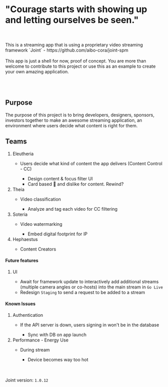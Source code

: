 # "Courage starts with showing up and letting ourselves be seen."
<br>
<br>
    This is a streaming app that is using a proprietary video streaming framework `Joint` - https://github.com/aibo-cora/joint-spm
<br>
<br>
This app is just a shell for now, proof of concept. You are more than welcome to contribute to this project or use this as an example to create your own amazing application.

<br><br>
<h2> Purpose </h2>
The purpose of this project is to bring developers, designers, sponsors, investors together to make an awesome streaming application, an environment where users decide what content is right for them.

<h2> Teams </h2>
<ol>  
 <li> Eleutheria </li>
    <ul> 
        <li> Users decide what kind of content the app delivers (Content Control - CC) </li>
            <ul>
                <li> Design content & focus filter UI </li>
                <li> Card based 􀉿 and dislike for content. Rewind? </li>
            </ul>
    </ul>
 <li> Theia </li> 
    <ul> 
        <li> Video classification </li>
            <ul>
                <li> Analyze and tag each video for CC filtering </li>
            </ul>
    </ul> 
 <li> Soteria </li> 
    <ul> 
        <li> Video watermarking </li>
            <ul>
                <li> Embed digital footprint for IP </li>
            </ul>
    </ul> 
 <li> Hephaestus </li> 
    <ul> 
        <li> Content Creators </li>
    </ul> 
</ol>  

<h4> Future features </h4>
<ol>  
 <li> UI </li>
    <ul> 
        <li> Await for framework update to interactively add additional streams (multiple camera angles or co-hosts) into the main stream in <code>Go Live</code> </li>
        <li> Redesign <code>Staging</code> to send a request to be added to a stream </li>
    </ul>
</ol> 

<h4> Known Issues </h4>
<ol>  
 <li> Authentication </li>
    <ul> 
        <li> If the API server is down, users signing in won't be in the database </li>
            <ul>
                <li> Sync with DB on app launch </li>
            </ul>
    </ul>
 <li> Performance - Energy Use </li>
    <ul> 
        <li> During stream </li>
            <ul>
                <li> Device becomes way too hot </li>
            </ul>
    </ul> 
</ol> 
<br><br>
Joint version: <code>1.0.12</code>
